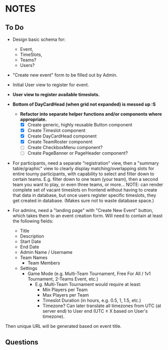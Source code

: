 # NOTES

## To Do

- Design basic schema for:

  - Event,
  - TimeSlots,
  - Teams?
  - Users?

- "Create new event" form to be filled out by Admin.

- Initial User view to register for event.

- **User view to register available timeslots.**

- **Bottom of DayCardHead (when grid not expanded) is messed up :S**

  - **Refactor into separate helper functions and/or components where appropriate.**
    - [x] Create generic, highly reusable Button component
    - [x] Create Timeslot component
    - [x] Create DayCardHead component
    - [x] Create TeamRoster component
    - [ ] Create CheckboxMenu component?
    - [ ] Create PageBanner or PageHeader component?

- For participants, need a separate "registration" view, then a "summary table/graphic" view to clearly display matching/overlapping slots for entire tourny participants, with capability to select and filter down to certain teams. E.g. filter down to one team (your team), then a second team you want to play, or even three teams, or more...
  NOTE: can render complete set of vacant timeslots on frontend without having to create that data in database, but once users register specific timeslots, they get created in database. (Makes sure not to waste database space.)

- For admins, need a "landing page" with "Create New Event" button, which takes them to an event creation form. Will need to contain at least the following fields:

  - Title
  - Description
  - Start Date
  - End Date
  - Admin Name / Username
  - Team Names
    - Team Members
  - Settings
    - Game Mode (e.g. Multi-Team Tournament, Free For All / 1v1 Tournament, 2-Teams Event, etc.)
      - E.g. Multi-Team Tournament would require at least:
        - Min Players per Team
        - Max Players per Team
        - Timeslot Duration (in hours, e.g. 0.5, 1, 1.5, etc.)
        - Timezone? Can later translate all timezones from UTC (at server end) to User end (UTC ± X based on User's timezone).

Then unique URL will be generated based on event title.

## Questions
